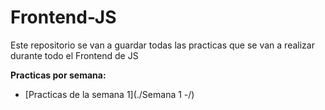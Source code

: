 # Frontend-JS

Este repositorio se van a guardar todas las practicas que se van a realizar durante todo el Frontend de JS

**Practicas por semana:**
  - [Practicas de la semana 1](./Semana 1 -/)
